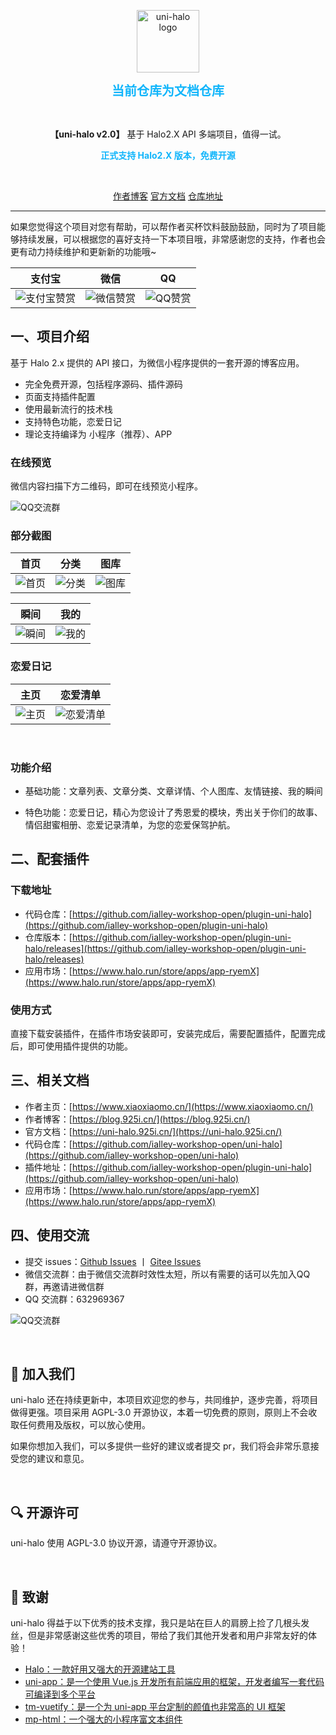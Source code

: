 <p align="center">
    <a href="https://uni-halo.925i.cn" target="_blank" rel="noopener noreferrer">
        <img width="100" src="https://b.925i.cn/uni_halo/uni_halo_logo.png" alt="uni-halo logo" />
    </a>
</p>

<p align="center"><b style="font-size: 20px;color: #10B5FB">当前仓库为文档仓库</b></p>
<br />
<p align="center"><b>【uni-halo v2.0】</b> 基于 Halo2.X API 多端项目，值得一试。</p>

<p align="center"><b style="font-size: 14px;color: #10B5FB">正式支持 Halo2.X 版本，免费开源</b></p>


<br />
<p align="center">
	<a href="https://b.925i.cn">作者博客</a>
	<a href="https://uni-halo.925i.cn">官方文档</a>
	<a href="https://github.com/ialley-workshop-open/uni-halo">仓库地址</a>
</p>

---

如果您觉得这个项目对您有帮助，可以帮作者买杯饮料鼓励鼓励，同时为了项目能够持续发展，可以根据您的喜好支持一下本项目哦，非常感谢您的支持，作者也会更有动力持续维护和更新新的功能哦~

|                支付宝												                 |                微信												                 |                QQ												                 |
|:----------------------------------------------:|:---------------------------------------------:|:---------------------------------------------:|
| ![支付宝赞赏](https://b.925i.cn/skm/zf_zfb_skm.png) | ![微信赞赏](https://b.925i.cn/skm/zf_wx_zsm.png)	 | ![QQ赞赏](https://b.925i.cn/skm/zf_qq_skm.png)	 |


## 一、项目介绍

基于 Halo 2.x 提供的 API 接口，为微信小程序提供的一套开源的博客应用。

- 完全免费开源，包括程序源码、插件源码
- 页面支持插件配置
- 使用最新流行的技术栈
- 支持特色功能，恋爱日记
- 理论支持编译为 小程序（推荐）、APP


### 在线预览

微信内容扫描下方二维码，即可在线预览小程序。

![QQ交流群](https://blog.925i.cn/upload/xiaochengxu.gif)


### 部分截图

|首页|分类|图库|
|:--:|:--:|:--:|
|![首页](https://blog.925i.cn/upload/39789CF4434C9CD6A6289D7209AF6EEF.jpg)|![分类](https://blog.925i.cn/upload/19CB6B66F40200045B6F572A9C28C5E8.jpg)|![图库](https://blog.925i.cn/upload/464F22FDB216CE802653A5F03BE34351.jpg)|

|瞬间|我的|
|:--:|:--:|
|![瞬间](https://blog.925i.cn/upload/41EE8ADBFAE709A483A6E5F814C6A6E4.jpg)|![我的](https://blog.925i.cn/upload/9AEFE8DA4671A3C7F20F76FF3F9D15C9.jpg)|


### 恋爱日记

|主页|恋爱清单|
|:--:|:--:|
|![主页](https://uni-halo.925i.cn/assets/love_001.6bf8b4e9.jpg)|![恋爱清单](https://uni-halo.925i.cn/assets/love_002.a08bd8d6.jpg)|
<br/>


### 功能介绍

- 基础功能：文章列表、文章分类、文章详情、个人图库、友情链接、我的瞬间

- 特色功能：恋爱日记，精心为您设计了秀恩爱的模块，秀出关于你们的故事、情侣甜蜜相册、恋爱记录清单，为您的恋爱保驾护航。


## 二、配套插件

### 下载地址
- 代码仓库：[https://github.com/ialley-workshop-open/plugin-uni-halo](https://github.com/ialley-workshop-open/plugin-uni-halo)
- 仓库版本：[https://github.com/ialley-workshop-open/plugin-uni-halo/releases](https://github.com/ialley-workshop-open/plugin-uni-halo/releases)
- 应用市场：[https://www.halo.run/store/apps/app-ryemX](https://www.halo.run/store/apps/app-ryemX)

### 使用方式

直接下载安装插件，在插件市场安装即可，安装完成后，需要配置插件，配置完成后，即可使用插件提供的功能。


## 三、相关文档

- 作者主页：[https://www.xiaoxiaomo.cn/](https://www.xiaoxiaomo.cn/)
- 作者博客：[https://blog.925i.cn/](https://blog.925i.cn/)
- 官方文档：[https://uni-halo.925i.cn/](https://uni-halo.925i.cn/)
- 代码仓库：[https://github.com/ialley-workshop-open/uni-halo](https://github.com/ialley-workshop-open/uni-halo)
- 插件地址：[https://github.com/ialley-workshop-open/plugin-uni-halo](https://github.com/ialley-workshop-open/uni-halo)
- 应用市场：[https://www.halo.run/store/apps/app-ryemX](https://www.halo.run/store/apps/app-ryemX)


## 四、使用交流

- 提交 issues：[Github Issues](https://github.com/ialley-workshop-open/uni-halo/issues)
	丨 [Gitee Issues](https://gitee.com/ialley-workshop-open/uni-halo/issues)
- 微信交流群：由于微信交流群时效性太短，所以有需要的话可以先加入QQ群，再邀请进微信群
- QQ 交流群：632969367

![QQ交流群](https://blog.925i.cn/upload/qun.png)

<br/>

## 🎉 加入我们

uni-halo 还在持续更新中，本项目欢迎您的参与，共同维护，逐步完善，将项目做得更强。项目采用 AGPL-3.0 开源协议，本着一切免费的原则，原则上不会收取任何费用及版权，可以放心使用。

如果你想加入我们，可以多提供一些好的建议或者提交 pr，我们将会非常乐意接受您的建议和意见。

<br/>

## 🔍 开源许可

uni-halo 使用 AGPL-3.0 协议开源，请遵守开源协议。

<br/>

## 🙋 致谢

uni-halo 得益于以下优秀的技术支撑，我只是站在巨人的肩膀上捡了几根头发丝，但是非常感谢这些优秀的项目，带给了我们其他开发者和用户非常友好的体验！

- [Halo：一款好用又强大的开源建站工具](https://halo.run/)
- [uni-app：是一个使用 Vue.js 开发所有前端应用的框架，开发者编写一套代码可编译到多个平台](https://uniapp.dcloud.net.cn/)
- [tm-vuetify：是一个为 uni-app 平台定制的颜值也非常高的 UI 框架](https://www.jx2d.cn/)
- [mp-html：一个强大的小程序富文本组件](https://jin-yufeng.gitee.io/mp-html/#/)
